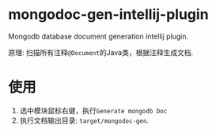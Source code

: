 # mongodoc-gen-intellij-plugin
Mongodb database document generation intellij plugin.

原理: 扫描所有注释`@Document`的Java类，根据注释生成文档.

# 使用
1. 选中模块鼠标右键，执行`Generate mongodb Doc`
2. 执行文档输出目录: `target/mongodoc-gen`.

